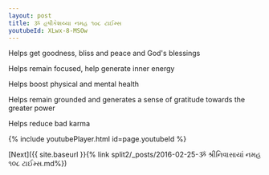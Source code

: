 ```yaml
---
layout: post
title: ૐ હૃષીકેશય્યા નમહ ૧૦૮ ટાઈમ્સ
youtubeId: XLwx-8-MSOw
---
```

 
 
Helps get goodness, bliss and peace and God's blessings
 
Helps remain focused, help generate inner energy 
 
Helps boost physical and mental health 
 
Helps remain grounded and generates a sense of gratitude towards the greater power 
 
Helps reduce bad karma
 
 
 
 


{% include youtubePlayer.html id=page.youtubeId %}
 
[Next]({{ site.baseurl }}{% link  split2/_posts/2016-02-25-ૐ શ્રીનિવાસાયાં નમહ ૧૦૮ ટાઈમ્સ.md%})
 
